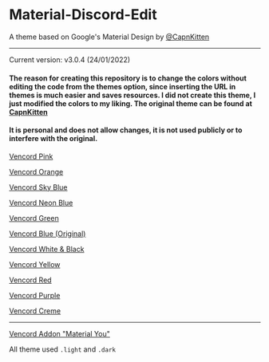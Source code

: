 # Material-Discord-Edit
A theme based on Google's Material Design by [@CapnKitten](https://github.com/CapnKitten/Material-Discord/tree/master)
<hr>

Current version: v3.0.4 (24/01/2022)

#### The reason for creating this repository is to change the colors without editing the code from the themes option, since inserting the URL in themes is much easier and saves resources. I did not create this theme, I just modified the colors to my liking. The original theme can be found at [CapnKitten](https://github.com/CapnKitten/Material-Discord/tree/master)


#### It is personal and does not allow changes, it is not used publicly or to interfere with the original.

[Vencord Pink](https://github.com/SoiCoco/Material-Discord-Edit/blob/main/Material-Discord-edit%20Pink.theme.css)

[Vencord Orange](https://github.com/SoiCoco/Material-Discord-Edit/blob/main/Material-Discord-edit%20Orange.theme.css)

[Vencord Sky Blue](https://github.com/SoiCoco/Material-Discord-Edit/blob/main/Material-Discord-edit%20Sky%20Blue.theme.css)

[Vencord Neon Blue](https://github.com/SoiCoco/Material-Discord-Edit/blob/main/Material-Discord-edit%20Neon%20Blue.theme.css)

[Vencord Green](https://github.com/SoiCoco/Material-Discord-Edit/blob/main/Material-Discord-edit%20Green.theme.css)

[Vencord Blue (Original)](https://github.com/CapnKitten/Material-Discord/blob/master/Material-Discord.theme.css)

[Vencord White & Black](https://github.com/SoiCoco/Material-Discord-Edit/blob/main/Material-Discord-edit%20W%26B.theme.css)

[Vencord Yellow](https://github.com/SoiCoco/Material-Discord-Edit/blob/main/Material-Discord-edit%20Yellow.theme.css)

[Vencord Red](https://github.com/SoiCoco/Material-Discord-Edit/blob/main/Material-Discord-edit%20Red.theme.css)

[Vencord Purple](https://github.com/SoiCoco/Material-Discord-Edit/blob/main/Material-Discord-edit%20Purple.theme.css)

[Vencord Creme](https://github.com/SoiCoco/Material-Discord-Edit/blob/main/Material-Discord-edit%20Creme.theme.css)

<hr>

[Vencord Addon "Material You"](https://github.com/SoiCoco/Material-Discord-Edit/blob/main/Material-Discord_addon-material-you%20pink.theme.css)

All theme used `.light` and `.dark`
